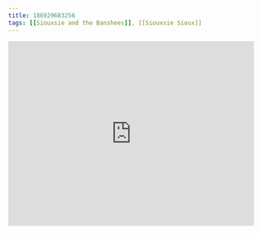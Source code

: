 ```yaml
---
title: 186929683256
tags: [[Siouxsie and the Banshees]], [[Siouxsie Sioux]]
---
```

<iframe allow="accelerometer; autoplay; clipboard-write; encrypted-media; gyroscope; picture-in-picture" allowfullscreen="" frameborder="0" height="375" id="youtube_iframe" src="https://www.youtube.com/embed/bPHP-hL5u0s?feature=oembed&amp;enablejsapi=1&amp;origin=https://safe.txmblr.com&amp;wmode=opaque" width="500"></iframe>